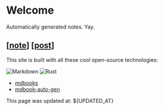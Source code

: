 # Welcome

Automatically generated notes. Yay.

[[note](note/note.md)]
[[post](post/post.md)]
---

This site is built with all these cool open-source technologies:

![Markdown](https://img.shields.io/badge/markdown-%23000000.svg?style=for-the-badge&logo=markdown&logoColor=white)
![Rust](https://img.shields.io/badge/rust-%23000000.svg?style=for-the-badge&logo=rust&logoColor=white) 
- [mdbooks](https://github.com/rust-lang/mdBook) 
- [mdbook-auto-gen](https://crates.io/crates/mdbook-auto-gen-summary)

This page was updated at: ${UPDATED_AT}